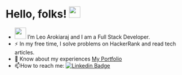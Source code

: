 # Hello, folks! <img src="https://raw.githubusercontent.com/MartinHeinz/MartinHeinz/master/wave.gif" width="30px">
- <img src="https://media.giphy.com/media/WUlplcMpOCEmTGBtBW/giphy.gif" width="30"> I’m Leo Arokiaraj and I am a Full Stack Developer.
- :zap: In my free time, I solve problems on HackerRank and read tech articles.
- 📄 Know about my experiences [My Portfolio](https://leoportfolio.web.app/)
- :mailbox:How to reach me: [![Linkedin Badge](https://img.shields.io/badge/-kakbar-blue?style=flat&logo=Linkedin&logoColor=white)](https://www.linkedin.com/in/leo-arokiaraj-745b9981/)
